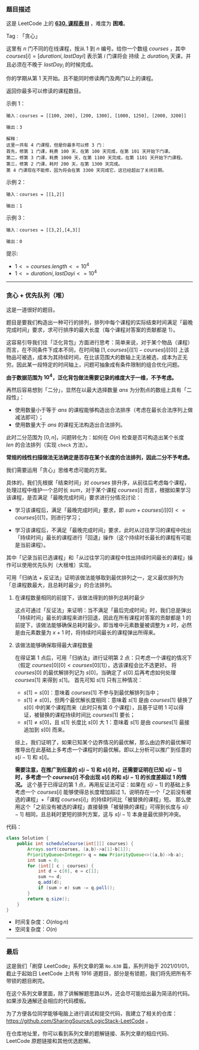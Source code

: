 ### 题目描述

这是 LeetCode 上的 **[630. 课程表 III](https://leetcode-cn.com/problems/course-schedule-iii/solution/gong-shui-san-xie-jing-dian-tan-xin-yun-ghii2/)** ，难度为 **困难**。

Tag : 「贪心」



这里有 $n$ 门不同的在线课程，按从 $1$ 到 $n$ 编号。给你一个数组 $courses$ ，其中 $courses[i] = [durationi, lastDayi]$ 表示第 $i$ 门课将会 持续 上 $duration_i$ 天课，并且必须在不晚于 $lastDay_i$ 的时候完成。

你的学期从第 $1$ 天开始。且不能同时修读两门及两门以上的课程。

返回你最多可以修读的课程数目。

示例 1：
```
输入：courses = [[100, 200], [200, 1300], [1000, 1250], [2000, 3200]]

输出：3

解释：
这里一共有 4 门课程，但是你最多可以修 3 门：
首先，修第 1 门课，耗费 100 天，在第 100 天完成，在第 101 天开始下门课。
第二，修第 3 门课，耗费 1000 天，在第 1100 天完成，在第 1101 天开始下门课程。
第三，修第 2 门课，耗时 200 天，在第 1300 天完成。
第 4 门课现在不能修，因为将会在第 3300 天完成它，这已经超出了关闭日期。
```
示例 2：
```
输入：courses = [[1,2]]

输出：1
```
示例 3：
```
输入：courses = [[3,2],[4,3]]

输出：0
```

提示:
* $1 <= courses.length <= 10^4$
* $1 <= durationi, lastDayi <= 10^4$

---

### 贪心 + 优先队列（堆）

这是一道很好的题目。

题目是要我们构造出一种可行的排列，排列中每个课程的实际结束时间满足「最晚完成时间」要求，求可行排序的最大长度（每个课程对答案的贡献都是 $1$）。

这容易引导我们往「泛化背包」方面进行思考：简单来说，对于某个物品（课程）而言，在不同条件下成本不同，在时间轴 $[1, courses[i][1] - courses[i][0]]$ 上该物品可被选，成本为其持续时间，在比该范围大的数轴上无法被选，成本为正无穷。因此某一段特定的时间轴上，问题可抽象成有条件限制的组合优化问题。

**由于数据范围为 $10^4$，泛化背包做法需要记录的维度大于一维，不予考虑。**

再然后容易想到「二分」，显然在以最大选择数量 $ans$ 为分割点的数组上具有「二段性」：

* 使用数量小于等于 $ans$ 的课程能够构造出合法排序（考虑在最长合法序列上做减法即可）；
* 使用数量大于 $ans$ 的课程无法构造出合法排列。

此时二分范围为 $[0, n]$，问题转化为：如何在 $O(n)$ 检查是否可构造出某个长度 $len$ 的合法排列（实现 `check` 方法）。

**常规的线性扫描做法无法确定是否存在某个长度的合法排列，因此二分不予考虑。**

我们需要运用「贪心」思维考虑可能的方案。

具体的，我们先根据「结束时间」对 $courses$ 排升序，从前往后考虑每个课程，处理过程中维护一个总时长 $sum$，对于某个课程 $courses[i]$ 而言，根据如果学习该课程，是否满足「最晚完成时间」要求进行分情况讨论：

* 学习该课程后，满足「最晚完成时间」要求，即 $sum + courses[i][0] <= courses[i][1]$，则进行学习；

* 学习该课程后，不满足「最晚完成时间」要求，此时从过往学习的课程中找出「持续时间」最长的课程进行「回退」操作（这个持续时长最长的课程有可能是当前课程）。

其中「记录当前已选课程」和「从过往学习的课程中找出持续时间最长的课程」操作可以使用优先队列（大根堆）实现。

可用「归纳法 + 反证法」证明该做法能够取到最优排列之一，定义最优排列为「总课程数最大，且总耗时最少」的合法排列。

1. 在课程数量相同的前提下，该做法得到的排列总耗时最少
    
    这点可通过「反证法」来证明：当不满足「最后完成时间」时，我们总是弹出「持续时间」最长的课程来进行回退，因此在所有课程对答案的贡献都是 $1$ 的前提下，该做法能够确保总耗时最少。即当堆中元素数量被调整为 $x$ 时，必然是由元素数量为 $x + 1$ 时，将持续时间最长的课程弹出所得来。

2. 该做法能够确保取得最大课程数量

    在得证第 $1$ 点后，可用「归纳法」进行证明第 $2$ 点：只考虑一个课程的情况下（假定 $courses[0][0] < courses[0][1]$），选该课程会比不选更好。
    将 $courses[0]$ 的最优解排列记为 $s[0]$，当确定了 $s[0]$ 后再考虑如何处理 $courses[1]$ 来得到 $s[1]$。
    首先可知 $s[1]$ 只有三种情况：
    * $s[1] = s[0]$：意味着 $courses[1]$ 不参与到最优解排列当中；
    * $s[1] \neq s[0]$，但两个最优解长度相同：意味着 $s[1]$ 是由 $courses[1]$ 替换了 $s[0]$ 中的某个课程而来（此时只有第 $0$ 个课程），且基于证明 $1$ 可以得证，被替换的课程持续时间比 $courses[1]$ 要长；
    * $s[1] \neq s[0]$，且 $s[1]$ 长度比 $s[0]$ 大 $1$：意味着 $s[1]$ 是由 $courses[1]$ 最接追加到 $s[0]$ 而来。

    综上，我们证明了，如果已知某个边界情况的最优解，那么由边界的最优解可推导出在此基础上多考虑一个课程时的最优解。即以上分析可以推广到任意的 $s[i - 1]$ 和 $s[i]$。

    **需要注意，在推广到任意的 $s[i - 1]$ 和 $s[i]$ 时，还需要证明在已知 $s[i - 1]$ 时，多考虑一个 $courses[i]$ 不会出现 $s[i]$ 的和 $s[i - 1]$ 的长度差超过 $1$ 的情况。**
    这个基于已得证的第 $1$ 点，再用反证法可证：如果在 $s[i - 1]$ 的基础上多考虑一个 $courses[i]$ 能够使得总长度增加超过 $1$，说明存在一个「之前没有被选的课程」+「课程 $courses[i]$」的持续时间比「被替换的课程」短。
    那么使用这个「之前没有被选的课程」直接替换「被替换的课程」可得到长度与 $s[i - 1]$ 相同，且总耗时更短的排列方案，这与 $s[i - 1]$ 本身是最优排列冲突。

代码：
```Java
class Solution {
    public int scheduleCourse(int[][] courses) {
        Arrays.sort(courses, (a,b)->a[1]-b[1]);
        PriorityQueue<Integer> q = new PriorityQueue<>((a,b)->b-a);
        int sum = 0;
        for (int[] c : courses) {
            int d = c[0], e = c[1];
            sum += d;
            q.add(d);
            if (sum > e) sum -= q.poll();
        }
        return q.size();
    }
}
```
* 时间复杂度：$O(n\log{n})$
* 空间复杂度：$O(n)$

---

### 最后

这是我们「刷穿 LeetCode」系列文章的第 `No.630` 篇，系列开始于 2021/01/01，截止于起始日 LeetCode 上共有 1916 道题目，部分是有锁题，我们将先把所有不带锁的题目刷完。

在这个系列文章里面，除了讲解解题思路以外，还会尽可能给出最为简洁的代码。如果涉及通解还会相应的代码模板。

为了方便各位同学能够电脑上进行调试和提交代码，我建立了相关的仓库：https://github.com/SharingSource/LogicStack-LeetCode 。

在仓库地址里，你可以看到系列文章的题解链接、系列文章的相应代码、LeetCode 原题链接和其他优选题解。

